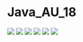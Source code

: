 # Java_AU_18
![](https://github.com/GostD/Java_AU_18/tree/sem2-AM/pics/SingleThreadConstN.png)
![](https://github.com/GostD/Java_AU_18/tree/sem2-AM/pics/SingleThreadConstM.png)
![](https://github.com/GostD/Java_AU_18/tree/sem2-AM/pics/SingleThreadConstDelta.png)
![](https://github.com/GostD/Java_AU_18/tree/sem2-AM/pics/ThreadThPoolConstN.png)
![](https://github.com/GostD/Java_AU_18/tree/sem2-AM/pics/ThreadThPoolConstM.png)
![](https://github.com/GostD/Java_AU_18/tree/sem2-AM/pics/ThreadThPoolConstDelta.png)
